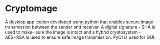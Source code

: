 # Cryptomage

  A desktop application developed using python that enables secure image transmission between the sender and receiver. A digital signature - SHA is used to make- sure the image is intact and a hybrid cryptosystem - AES+RSA is used to ensure safe image transmission. PyQt is used for GUI.
